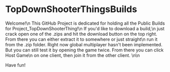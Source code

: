 # TopDownShooterThingsBuilds

Welcome!\n
This GitHub Project is dedicated for holding all the Public Builds for Project_TopDownShooterThing!\n If you'd like to download a build,\n just crack open one of the .zips and hit the download button on the top right. From there you can either extract it to somewhere or just straight\n run it from the .zip folder.
Right now global multiplayer hasn't been implemented. But you can still test it by opening the game twice. From there you can click Host Game\n on one client, then join it from the other client. \n\n

Have fun!
